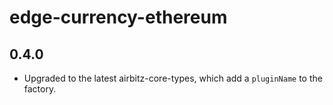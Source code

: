 # edge-currency-ethereum

## 0.4.0

* Upgraded to the latest airbitz-core-types, which add a `pluginName` to the factory.
